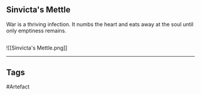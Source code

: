 ## Sinvicta's Mettle
War is a thriving infection.
It numbs the heart and eats away at the soul until only emptiness remains.
## 
![[Sinvicta's Mettle.png]]

---
## Tags
#Artefact
